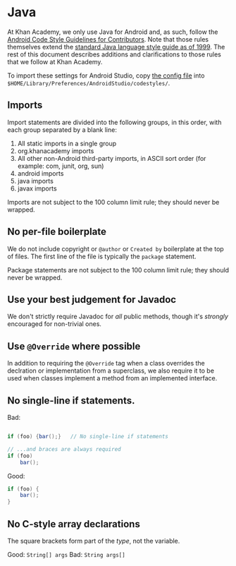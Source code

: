 # Java

At Khan Academy, we only use Java for Android and, as such, follow the [Android Code Style Guidelines for Contributors](https://source.android.com/source/code-style.html). Note that those rules themselves extend the [standard Java language style guide as of 1999](http://www.oracle.com/technetwork/java/javase/documentation/codeconventions-141855.html). The rest of this document describes additions and clarifications to those rules that we follow at Khan Academy.

To import these settings for Android Studio, copy [the config file](/configs/KhanAcademyAndroid.xml) into `$HOME/Library/Preferences/AndroidStudio/codestyles/`.

## Imports

Import statements are divided into the following groups, in this order, with each group separated by a blank line:

1. All static imports in a single group
2. org.khanacademy imports
3. All other non-Android third-party imports, in ASCII sort order (for example: com, junit, org, sun)
4. android imports
5. java imports
6. javax imports

Imports are not subject to the 100 column limit rule; they should never be wrapped.


## No per-file boilerplate

We do not include copyright or `@author` or `Created by` boilerplate at the top of files. The first line of the file is typically the `package` statement.

Package statements are not subject to the 100 column limit rule; they should never be wrapped.


## Use your best judgement for Javadoc

We don't strictly require Javadoc for _all_ public methods, though it's _strongly_ encouraged for non-trivial ones.


## Use `@Override` where possible

In addition to requiring the `@Override` tag when a class overrides the declration or implementation from a superclass, we also require it to be used when classes implement a method from an implemented interface.


## No single-line if statements.

Bad:
```java

if (foo) {bar();}   // No single-line if statements

// ...and braces are always required
if (foo)
    bar();
```

Good:
```java
if (foo) {
    bar();
}
```


## No C-style array declarations

The square brackets form part of the _type_, not the variable.

Good: `String[] args`
Bad: `String args[]`

